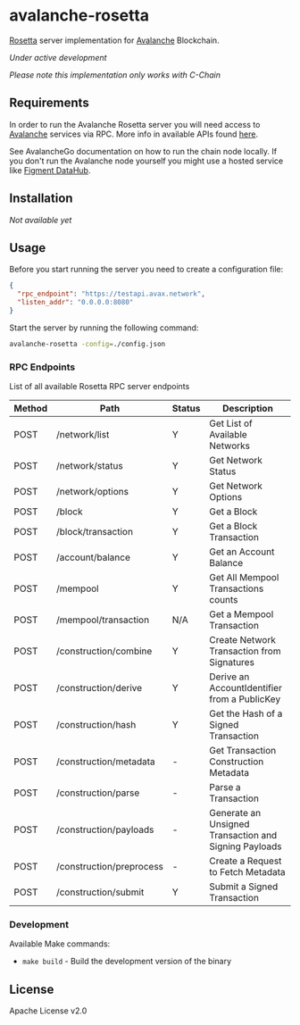 # avalanche-rosetta

[Rosetta][1] server implementation for [Avalanche][2] Blockchain.

*Under active development*

*Please note this implementation only works with C-Chain*

## Requirements

In order to run the Avalanche Rosetta server you will need access to [Avalanche][3]
services via RPC. More info in available APIs found [here][4].

See AvalancheGo documentation on how to run the chain node locally. If you don't run
the Avalanche node yourself you might use a hosted service like [Figment DataHub][5].

## Installation

*Not available yet*

## Usage

Before you start running the server you need to create a configuration file:

```json
{
  "rpc_endpoint": "https://testapi.avax.network",
  "listen_addr": "0.0.0.0:8080"
}

```

Start the server by running the following command:

```bash
avalanche-rosetta -config=./config.json
```

### RPC Endpoints

List of all available Rosetta RPC server endpoints

| Method | Path                     | Status | Description
|--------|--------------------------|--------|------------------------------------
| POST   | /network/list            | Y      | Get List of Available Networks
| POST   | /network/status          | Y      | Get Network Status
| POST   | /network/options         | Y      | Get Network Options
| POST   | /block                   | Y      | Get a Block
| POST   | /block/transaction       | Y      | Get a Block Transaction
| POST   | /account/balance         | Y      | Get an Account Balance
| POST   | /mempool                 | Y      | Get All Mempool Transactions counts
| POST   | /mempool/transaction     | N/A    | Get a Mempool Transaction
| POST   | /construction/combine    | Y      | Create Network Transaction from Signatures
| POST   | /construction/derive     | Y      | Derive an AccountIdentifier from a PublicKey
| POST   | /construction/hash       | Y      | Get the Hash of a Signed Transaction
| POST   | /construction/metadata   | -      | Get Transaction Construction Metadata
| POST   | /construction/parse      | -      | Parse a Transaction
| POST   | /construction/payloads   | -      | Generate an Unsigned Transaction and Signing Payloads
| POST   | /construction/preprocess | -      | Create a Request to Fetch Metadata
| POST   | /construction/submit     | Y      | Submit a Signed Transaction

### Development

Available Make commands:

- `make build` - Build the development version of the binary

## License

Apache License v2.0

[1]: https://www.rosetta-api.org/
[2]: https://www.avalabs.org/
[3]: https://github.com/ava-labs/avalanchego
[4]: https://docs.avax.network/v1.0/en/api/intro-apis/
[5]: https://figment.io/datahub/
